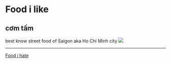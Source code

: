 # Food i like

## cơm tấm

best know street food of Saigon aka Ho Chi Minh city
![](broken%20rice%20com%20tam.png)

---

[Food i hate](Food%20i%20hate.md)